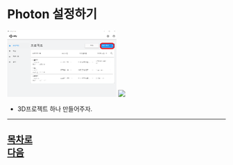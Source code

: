 Photon 설정하기
========================================
<img src="https://github.com/isp829/3dunitymulty/blob/master/images/lecture2/lecture2-1/2-1-1.png" width="50%">
<img src="https://github.com/isp829/3dunitymulty/blob/master/images/lecture1/lecture2-1/2-1-2.PNG" width="50%">  
  
* 3D프로젝트 하나 만들어주자.  
------------------------------ 
[목차로](https://github.com/isp829/HU/blob/master/README.md)  
[다음](https://github.com/isp829/HU/blob/master/lecture/lectureA.md)  
-----------------------------
    

    
